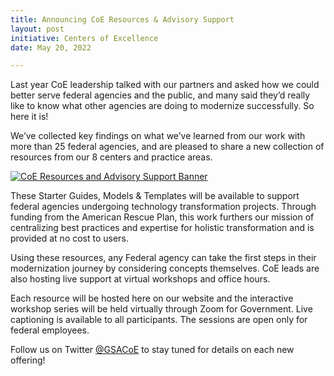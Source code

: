 ```yaml
---
title: Announcing CoE Resources & Advisory Support
layout: post
initiative: Centers of Excellence
date: May 20, 2022

---
```


Last year CoE leadership talked with our partners and asked how we could better serve federal agencies and the public, and many said they’d really like to know what other agencies are doing to modernize successfully. So here it is! 

We’ve collected key findings on what we’ve learned from our work with more than 25 federal agencies, and are pleased to share a new collection of resources from our 8 centers and practice areas. 

<a href="{{site.baseurl}}/images/ResourcesAdvisorySupportBanner.png" target="_blank" rel="noopener noreferrer">
<img src="{{site.baseurl}}/images/ResourcesAdvisorySupportBanner.png" alt="CoE Resources and Advisory Support Banner"></a>

These Starter Guides, Models & Templates will be available to support federal agencies undergoing technology transformation projects. Through funding from 
the American Rescue Plan, this work furthers our mission of centralizing best practices and expertise for holistic transformation and is provided at no cost to users.  

Using these resources, any Federal agency can take the first steps in their modernization journey by considering concepts themselves. CoE leads are also hosting live support at virtual workshops and office hours. 

Each resource will be hosted here on our website and the interactive workshop series will be held virtually through Zoom for Government. Live captioning is 
available to all participants. The sessions are open only for federal employees. 

Follow us on Twitter <a href="https://twitter.com/GSACoE">@GSACoE</a> to stay tuned for details on each new offering! 
